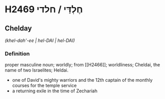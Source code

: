 # H2469 חֶלְדַּי / חלדי

## Chelday

_(khel-dah'-ee | hel-DAI | hel-DAI)_

### Definition

proper masculine noun; worldly; from [[H2466]]; worldliness; Cheldai, the name of two Israelites; Heldai.

- one of David's mighty warriors and the 12th captain of the monthly courses for the temple service
- a returning exile in the time of Zechariah
